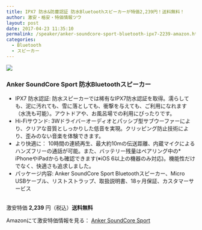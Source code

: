 ```yaml
---
title: IPX7 防水&防塵認証 防水Bluetoothスピーカーが特価2,239円！送料無料！
author: 激安・格安・特価情報ツウ
layout: post
date: 2017-04-23 11:35:10
permalink: /speaker/anker-soundcore-sport-bluetooth-ipx7-2239-amazon.html
categories:
  - Bluetooth
  - スピーカー
---
```


<div class="img-bg2 img_L">
<a target="_blank"  href="https://www.amazon.co.jp/gp/product/B017LH6UCQ/ref=as_li_tl?ie=UTF8&camp=247&creative=1211&creativeASIN=B017LH6UCQ&linkCode=as2&tag=tokkajohotsu-22&linkId=f99a55c536ea147b0d4d82e646213c7a"><img border="0" src="//ws-fe.amazon-adsystem.com/widgets/q?_encoding=UTF8&MarketPlace=JP&ASIN=B017LH6UCQ&ServiceVersion=20070822&ID=AsinImage&WS=1&Format=_SL250_&tag=tokkajohotsu-22" ></a><img src="//ir-jp.amazon-adsystem.com/e/ir?t=tokkajohotsu-22&l=am2&o=9&a=B017LH6UCQ" width="1" height="1" border="0" alt="" style="border:none !important; margin:0px !important;" />
</div>

### Anker SoundCore Sport 防水Bluetoothスピーカー
<!--more-->

* IPX7 防水認証: 防水スピーカーでは稀有なIPX7防水認証を取得。濡らしても、泥に汚れても、雪に落としても、衝撃を与えても、ご利用になれます（水洗も可能）。アウトドアや、お風呂場での利用にぴったりです。
* Hi-Fiサウンド: 3Wドライバーオーディオとパッシブ型サブウーファーにより、クリアな音質としっかりした低音を実現。クリッピング防止技術により、歪みのない音楽を体験できます。
* より快適に： 10時間の連続再生、最大約10mの伝送距離、内蔵マイクによるハンズフリーの通話が可能。また、バッテリー残量はペアリング中の* iPhoneやiPadからも確認できます(※iOS 6以上の機器のみ対応)。機能性だけでなく、快適さも追求しました。
* パッケージ内容: Anker SoundCore Sport Bluetoothスピーカー、Micro USBケーブル、リストストラップ、取扱説明書、18ヶ月保証、カスタマーサービス

<br clear="all" />激安特価 <span class="tokka-price"><strong>2,239</strong></span> 円（税込）**送料無料**

Amazonにて激安特価情報を見る： <span class="fs150p"><a href="https://www.amazon.co.jp/gp/product/B017LH6UCQ/ref=as_li_tl?ie=UTF8&camp=247&creative=1211&creativeASIN=B017LH6UCQ&linkCode=as2&tag=tokkajohotsu-22&linkId=f99a55c536ea147b0d4d82e646213c7a" target="_blank">Anker SoundCore Sport</a></span>
